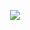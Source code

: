<div align='center'><p><img src='https://i.pinimg.com/originals/ca/15/9e/ca159eee98e4cd644c617ae364497222.gif'

